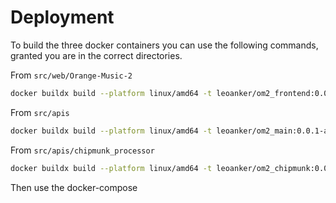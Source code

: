 # Deployment

To build the three docker containers you can use the following commands, granted you are in the correct directories.

From `src/web/Orange-Music-2`

```sh
docker buildx build --platform linux/amd64 -t leoanker/om2_frontend:0.0.1-amd64 --push . && docker buildx build --platform linux/arm64 -t leoanker/om2_frontend:0.0.1-arm64 --push .
```

From `src/apis`

```sh
docker buildx build --platform linux/amd64 -t leoanker/om2_main:0.0.1-amd64 --push . && docker buildx build --platform linux/arm64 -t leoanker/om2_main:0.0.1-arm64 --push .
```

From `src/apis/chipmunk_processor`

```sh
docker buildx build --platform linux/amd64 -t leoanker/om2_chipmunk:0.0.1-amd64 --push . && docker buildx build --platform linux/arm64 -t leoanker/om2_chipmunk:0.0.1-arm64 --push .
```

Then use the docker-compose